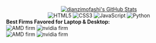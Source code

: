 
<div align="center">
  <a href="https://github.com/dianzimofashi">
    <img src="https://github-readme-stats.zohan.tech/api?username=dianzimofashi&show_icons=true&hide=contribs,prs&include_all_commits=true&bg_color=30,fcb590,e46454&title_color=fff&text_color=fff&icon_color=fff" alt="dianzimofashi's GitHub Stats" />
  </a>
</div>
<div align="center">
  <img src="https://img.shields.io/badge/HTML5-E34F26.svg?logo=html5&logoColor=white" alt="HTML5">
  <img src="https://img.shields.io/badge/CSS3-1572B6.svg?logo=css3&logoColor=white" alt="CSS3">
  <img src="https://img.shields.io/badge/JavaScript-323330.svg?logo=javascript&logoColor=F7DF1E" alt="JavaScript">
  <img src="https://img.shields.io/badge/Python-14354C.svg?logo=python&logoColor=blue" alt="Python">
</div>
<div>
	<div>
		<b>Best Firms Favored for Laptop & Desktop:</b>
	</div>
	<img src="https://img.shields.io/badge/AMD-Ryzen7 5800H-ED1C24.svg?logo=amd&logoColor=red" alt="AMD firm">
	<img src="https://img.shields.io/badge/NVIDIA-RTX3050Laptop-76B900.svg?logo=nvidia&logoColor=green" alt="nvidia firm">
</div>
<div>
	<img src="https://img.shields.io/badge/AMD-Ryzen7 9700X-ED1C24.svg?logo=amd&logoColor=red" alt="AMD firm">
 	<img src="https://img.shields.io/badge/NVIDIA-TITAN V-76B900.svg?logo=nvidia&logoColor=green" alt="nvidia firm">

	
</div>
